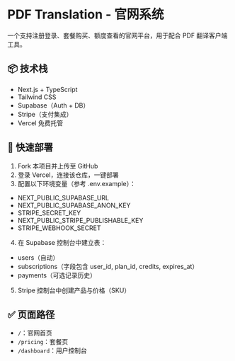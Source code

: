 # PDF Translation - 官网系统

一个支持注册登录、套餐购买、额度查看的官网平台，用于配合 PDF 翻译客户端工具。

## 📦 技术栈
- Next.js + TypeScript
- Tailwind CSS
- Supabase（Auth + DB）
- Stripe（支付集成）
- Vercel 免费托管

## 🚀 快速部署

1. Fork 本项目并上传至 GitHub
2. 登录 Vercel，连接该仓库，一键部署
3. 配置以下环境变量（参考 .env.example）：

- NEXT_PUBLIC_SUPABASE_URL
- NEXT_PUBLIC_SUPABASE_ANON_KEY
- STRIPE_SECRET_KEY
- NEXT_PUBLIC_STRIPE_PUBLISHABLE_KEY
- STRIPE_WEBHOOK_SECRET

4. 在 Supabase 控制台中建立表：
- users（自动）
- subscriptions（字段包含 user_id, plan_id, credits, expires_at）
- payments（可选记录历史）

5. Stripe 控制台中创建产品与价格（SKU）

## ✅ 页面路径

- `/`：官网首页
- `/pricing`：套餐页
- `/dashboard`：用户控制台
